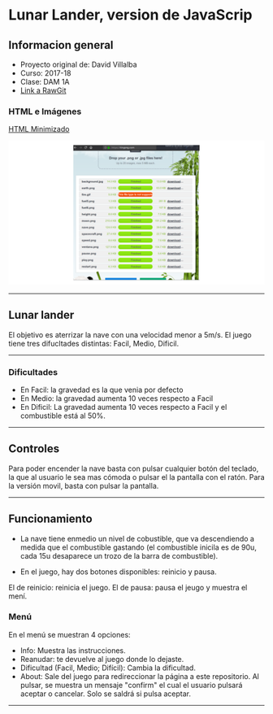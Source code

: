 # Lunar Lander, version de JavaScrip

## Informacion general

+ Proyecto original de: David Villalba
+ Curso: 2017-18
+ Clase: DAM 1A
+ [Link a RawGit](https://rawgit.com/Pauuu/lunar-landing-javascript/master/lunarLander.html)

### HTML e Imágenes
[HTML Minimizado](https://github.com/Pauuu/lunar-landing-javascript/tree/HTML_Minimizado)

![Imagenes optimizadas](img/imagenesTiny.png)

---

## Lunar lander
El objetivo es aterrizar la nave con una velocidad menor a 5m/s.
El juego tiene tres difucltades distintas: Facil, Medio, Dificil.

---

### Dificultades

+ En Facil: la gravedad es la que venia por defecto
+ En Medio: la gravedad aumenta 10 veces respecto a Facil
+ En Dificil: La gravedad aumenta 10 veces respecto a Facil y el combustible está al 50%.

---

## Controles

Para poder encender la nave basta con pulsar cualquier botón del teclado, la que al usuario le sea mas cómoda o pulsar el la pantalla con el ratón.
Para la versión movil, basta con pulsar la pantalla.

---

##  Funcionamiento
+ La nave tiene enmedio un nivel de cobustible, que va descendiendo a medida que el combustible gastando (el combustible inicila es de 90u, cada 15u desaparece un trozo de la barra de combustible).

+ En el juego, hay dos botones disponibles: reinicio y pausa.

El de reinicio: reinicia el juego.
El de pausa: pausa el jeugo y muestra el mení.

### Menú
En el menú se muestran 4 opciones:
+ Info: Muestra las instrucciones.
+ Reanudar: te devuelve al juego donde lo dejaste.
+ Dificultad (Facil, Medio; Difícil): Cambia la dificultad.
+ About: Sale del juego para redireccionar la página a este repositorio. Al pulsar, se muestra un mensaje "confirm" el cual el usuario pulsará aceptar o cancelar. Solo se saldrá si pulsa aceptar.

---






